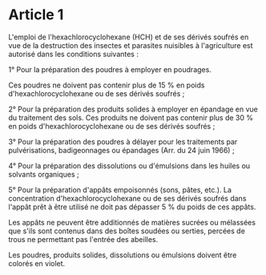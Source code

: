 # Article 1

L'emploi de l'hexachlorocyclohexane (HCH) et de ses dérivés soufrés en vue de la destruction des insectes et parasites nuisibles à l'agriculture est autorisé dans les conditions suivantes :

1° Pour la préparation des poudres à employer en poudrages.

Ces poudres ne doivent pas contenir plus de 15 % en poids d'hexachlorocyclohexane ou de ses dérivés soufrés ;

2° Pour la préparation des produits solides à employer en épandage en vue du traitement des sols. Ces produits ne doivent pas contenir plus de 30 % en poids d'hexachlorocyclohexane ou de ses dérivés soufrés ;

3° Pour la préparation des poudres à délayer pour les traitements par pulvérisations, badigeonnages ou épandages (Arr. du 24 juin 1966) ;

4° Pour la préparation des dissolutions ou d'émulsions dans les huiles ou solvants organiques ;

5° Pour la préparation d'appâts empoisonnés (sons, pâtes, etc.). La concentration d'hexachlorocyclohexane ou de ses dérivés soufrés dans l'appât prêt à être utilisé ne doit pas dépasser 5 % du poids de ces appâts.

Les appâts ne peuvent être additionnés de matières sucrées ou mélassées que s'ils sont contenus dans des boîtes soudées ou serties, percées de trous ne permettant pas l'entrée des abeilles.

Les poudres, produits solides, dissolutions ou émulsions doivent être colorés en violet.
